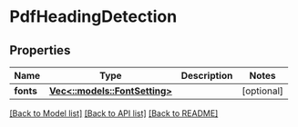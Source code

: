 # PdfHeadingDetection

## Properties
Name | Type | Description | Notes
------------ | ------------- | ------------- | -------------
**fonts** | [**Vec<::models::FontSetting>**](FontSetting.md) |  | [optional] 

[[Back to Model list]](../README.md#documentation-for-models) [[Back to API list]](../README.md#documentation-for-api-endpoints) [[Back to README]](../README.md)


